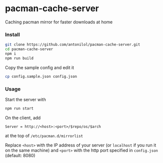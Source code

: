 # pacman-cache-server
Caching pacman mirror for faster downloads at home

### Install

```bash
git clone https://github.com/antonilol/pacman-cache-server.git
cd pacman-cache-server
npm i
npm run build
```

Copy the sample config and edit it
```bash
cp config.sample.json config.json
```

### Usage

Start the server with
```bash
npm run start
```

On the client, add
```
Server = http://<host>:<port>/$repo/os/$arch
```
at the top of `/etc/pacman.d/mirrorlist`

Replace
`<host>` with the IP address of your server (or `localhost` if you run it on the same machine) and
`<port>` with the http port specified in `config.json` (default: 8080)

